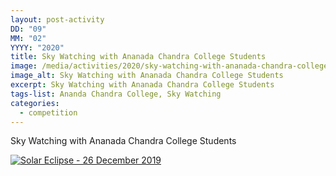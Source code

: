```yaml
---
layout: post-activity
DD: "09"
MM: "02"
YYYY: "2020"
title: Sky Watching with Ananada Chandra College Students
image: /media/activities/2020/sky-watching-with-ananada-chandra-college-students/sky-watching.jpg
image_alt: Sky Watching with Ananada Chandra College Students
excerpt: Sky Watching with Ananada Chandra College Students
tags-list: Ananda Chandra College, Sky Watching
categories:
  - competition
---
```


Sky Watching with Ananada Chandra College Students

<div class="flickr-embed">
<a class="flickr-guide" data-flickr-embed="true" data-header="false" data-footer="false" href="https://www.flickr.com/photos/158536880@N07/albums/72157712369124266" title="Solar Eclipse - 26 December 2019">
  <img class="flickr-guide-img" src="https://live.staticflickr.com/65535/49277984387_b2c2d5e8af_z.jpg"  alt="Solar Eclipse - 26 December 2019">
</a>
</div>
<script async src="https://embedr.flickr.com/assets/client-code.js" charset="utf-8"></script>